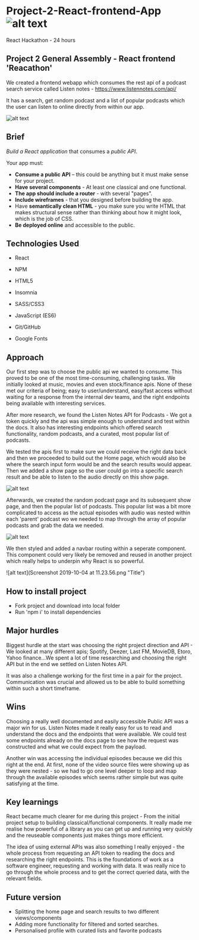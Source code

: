 # Project-2-React-frontend-App ![alt text](https://miro.medium.com/fit/c/50/50/1*HDIDs6Iq0bW-2qeYXqjp9w.png "GA logo")
React Hackathon - 24 hours


## Project 2 General Assembly - React frontend 'Reacathon'

We created a frontend webapp which consumes the rest api of a podcast search service called Listen notes - https://www.listennotes.com/api/

It has a search, get random podcast and a list of popular podcasts which the user can listen to online directly from within our app.

![alt text](https://i.imgur.com/fkRsDbO.png "Project screenshot")

## Brief

*Build a React application* that consumes a *public API*.

Your app must:

* **Consume a public API** – this could be anything but it must make sense for your project.
* **Have several components** - At least one classical and one functional.
* **The app should include a router** - with several "pages".
* **Include wireframes** - that you designed before building the app.
* Have **semantically clean HTML** - you make sure you write HTML that makes structural sense rather than thinking about how it might look, which is the job of CSS.
* **Be deployed online** and accessible to the public.


## Technologies Used

* React

* NPM

* HTML5

* Insomnia

* SASS/CSS3

* JavaScript (ES6)

* Git/GitHub

* Google Fonts

## Approach

Our first step was to choose the public api we wanted to consume. This proved to be one of the most time-consuming, challenging tasks. We initially looked at music, movies and even stock/finance apis. None of these met our criteria of being; easy to user/understand, easy/fast access without waiting for a response from the internal dev teams, and the right endpoints being available with interesting services.

After more research, we found the Listen Notes API for Podcasts - We got a token quickly and the api was simple enough to understand and test within the docs. It also has interesting endpoints which offered search functionality, random podcasts, and a curated, most popular list of podcasts.

We tested the apis first to make sure we could receive the right data back and then we proceeded to build out the Home page, which would also be where the search input form would be and the search results would appear. Then we added a show page so the user could go into a specific search result and be able to listen to the audio directly on this show page.

![alt text](https://i.imgur.com/c68efeZ.png?1 "Project screenshot")

Afterwards, we created the random podcast page and its subsequent show page, and then the popular list of podcasts. This popular list was a bit more complicated to access as the actual episodes with audio was nested within each 'parent' podcast wo we needed to map through the array of popular podcasts and grab the data we needed.

![alt text](https://i.imgur.com/fs4OOeX.png "Project screenshot")

We then styled and added a navbar routing within a seperate component. This component could very likely be removed and reused in another project which really helps to underpin why React is so powerful.

![alt text](Screenshot 2019-10-04 at 11.23.56.png "Title")

## How to install project

* Fork project and download into local folder
* Run 'npm i' to install dependencies

## Major hurdles

Biggest hurdle at the start was choosing the right project direction and API - We looked at many different apis; Spotify, Deezer, Last FM, MovieDB, Etoro, Yahoo finance...We spent a lot of time researching and choosing the right API but in the end we settled on Listen Notes API.

It was also a challenge working for the first time in a pair for the project. Communication was crucial and allowed us to be able to build something within such a short timeframe.

## Wins

Choosing a really well documented and easily accessible Public API was a major win for us. Listen Notes made it really easy for us to read and understand the docs and the endpoints that were available. We could test some endpoints already on the docs page to see how the request was constructed and what we could expect from the payload.

Another win was accessing the individual episodes because we did this right at the end. At first, none of the video source files were showing up as they were nested - so we had to go one level deeper to loop and map through the available episodes which seems rather simple but was quite satisfying at the time.


## Key learnings

React became much clearer for me during this project - From the initial project setup to building classical/functional components. It really made me realise how powerful of a library as you can get up and running very quickly and the reuseable components just makes things more efficient.

The idea of using external APIs was also something I really enjoyed - the whole process from requesting an API token to reading the docs and researching the right endpoints. This is the foundations of work as a software engineer, requesting and working with data. It was really nice to go through the whole process and to get the correct queried data, with the relevant fields.  

## Future version

* Splitting the home page and search results to two different views/components
* Adding more functionality for filtered and sorted searches.
* Personalised profile with curated lists and favorite podcasts
